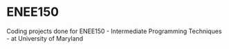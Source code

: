 # ENEE150
Coding projects done for ENEE150 - Intermediate Programming Techniques - at University of Maryland
